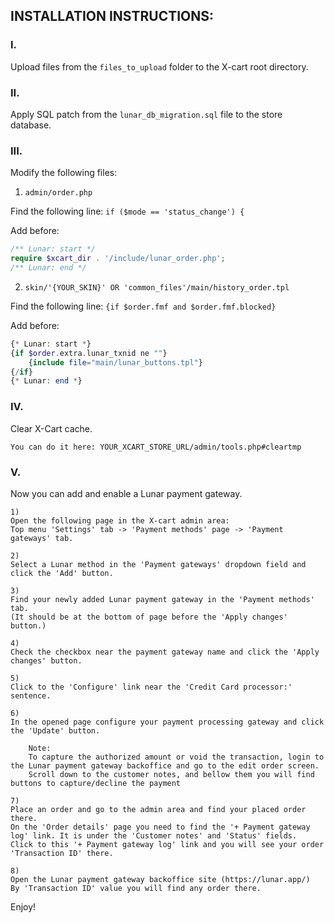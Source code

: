## INSTALLATION INSTRUCTIONS:

### I. 
Upload files from the `files_to_upload` folder to the X-cart root directory.
 

### II.
Apply SQL patch from the `lunar_db_migration.sql` file to the store database.


### III.
Modify the following files:

1. `admin/order.php`

Find the following line: `if ($mode == 'status_change') {`

Add before:
```php
/** Lunar: start */
require $xcart_dir . '/include/lunar_order.php';
/** Lunar: end */
```


2. `skin/'{YOUR_SKIN}' OR 'common_files'/main/history_order.tpl`

Find the following line: `{if $order.fmf and $order.fmf.blocked}`

Add before:
```php
{* Lunar: start *}
{if $order.extra.lunar_txnid ne ""}
    {include file="main/lunar_buttons.tpl"}
{/if}
{* Lunar: end *}
```

### IV.
Clear X-Cart cache.

    You can do it here: YOUR_XCART_STORE_URL/admin/tools.php#cleartmp

 
### V.
Now you can add and enable a Lunar payment gateway.

    1)
    Open the following page in the X-cart admin area:
    Top menu 'Settings' tab -> 'Payment methods' page -> 'Payment gateways' tab.

    2)
    Select a Lunar method in the 'Payment gateways' dropdown field and click the 'Add' button.

    3)
    Find your newly added Lunar payment gateway in the 'Payment methods' tab.
    (It should be at the bottom of page before the 'Apply changes' button.)

    4)
    Check the checkbox near the payment gateway name and click the 'Apply changes' button.

    5)
    Click to the 'Configure' link near the 'Credit Card processor:' sentence.

    6)
    In the opened page configure your payment processing gateway and click the 'Update' button.

        Note:
        To capture the authorized amount or void the transaction, login to the Lunar payment gateway backoffice and go to the edit order screen. 
        Scroll down to the customer notes, and bellow them you will find buttons to capture/decline the payment

    7)
    Place an order and go to the admin area and find your placed order there.
    On the 'Order details' page you need to find the '+ Payment gateway log' link. It is under the 'Customer notes' and 'Status' fields.
    Click to this '+ Payment gateway log' link and you will see your order 'Transaction ID' there.

    8)
    Open the Lunar payment gateway backoffice site (https://lunar.app/)
    By 'Transaction ID' value you will find any order there.


Enjoy!
